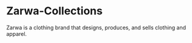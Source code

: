 # Zarwa-Collections
Zarwa is a clothing brand that designs, produces, and sells clothing and apparel.
